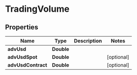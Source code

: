 
# TradingVolume

## Properties
Name | Type | Description | Notes
------------ | ------------- | ------------- | -------------
**advUsd** | **Double** |  | 
**advUsdSpot** | **Double** |  |  [optional]
**advUsdContract** | **Double** |  |  [optional]



